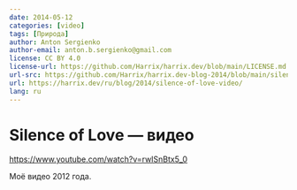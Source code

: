 ```yaml
---
date: 2014-05-12
categories: [video]
tags: [Природа]
author: Anton Sergienko
author-email: anton.b.sergienko@gmail.com
license: CC BY 4.0
license-url: https://github.com/Harrix/harrix.dev/blob/main/LICENSE.md
url-src: https://github.com/Harrix/harrix.dev-blog-2014/blob/main/silence-of-love-video/silence-of-love-video.md
url: https://harrix.dev/ru/blog/2014/silence-of-love-video/
lang: ru
---
```


# Silence of Love — видео

<https://www.youtube.com/watch?v=rwISnBtx5_0>

Моё видео 2012 года.
